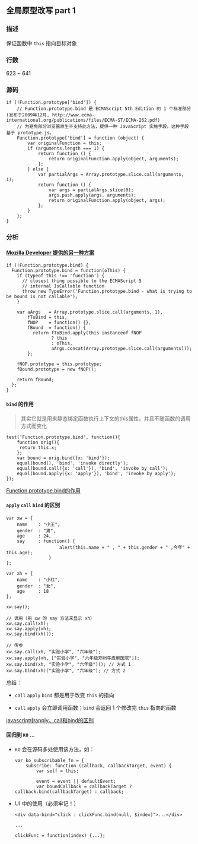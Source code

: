 ## 全局原型改写 part 1

### 描述

保证函数中 `this` 指向目标对象

### 行数

623 ~ 641

### 源码

```
if (!Function.prototype['bind']) {
    // Function.prototype.bind 是 ECMAScript 5th Edition 的 1 个标准部分(发布于2009年12月, http://www.ecma-international.org/publications/files/ECMA-ST/ECMA-262.pdf)
    // 为避免部分浏览器原生不支持此方法，提供一种 JavaScript 实施手段。这种手段基于 prototype.js。
    Function.prototype['bind'] = function (object) {
        var originalFunction = this;
        if (arguments.length === 1) {
            return function () {
                return originalFunction.apply(object, arguments);
            };
        } else {
            var partialArgs = Array.prototype.slice.call(arguments, 1);
            return function () {
                var args = partialArgs.slice(0);
                args.push.apply(args, arguments);
                return originalFunction.apply(object, args);
            };
        }
    };
}
```

### 分析

#### [Mozilla Developer 提供的另一种方案](https://developer.mozilla.org/en-US/docs/Web/JavaScript/Reference/Global_Objects/Function/bind)

```
if (!Function.prototype.bind) {
  Function.prototype.bind = function(oThis) {
    if (typeof this !== 'function') {
      // closest thing possible to the ECMAScript 5
      // internal IsCallable function
      throw new TypeError('Function.prototype.bind - what is trying to be bound is not callable');
    }

    var aArgs   = Array.prototype.slice.call(arguments, 1),
        fToBind = this,
        fNOP    = function() {},
        fBound  = function() {
          return fToBind.apply(this instanceof fNOP
                 ? this
                 : oThis,
                 aArgs.concat(Array.prototype.slice.call(arguments)));
        };

    fNOP.prototype = this.prototype;
    fBound.prototype = new fNOP();

    return fBound;
  };
}
```

#### `bind` 的作用

> 其实它就是用来静态绑定函数执行上下文的this属性，并且不随函数的调用方式而变化

```
test('Function.prototype.bind', function(){
    function orig(){
     return this.x;
    };
    var bound = orig.bind({x: 'bind'});
    equal(bound(), 'bind', 'invoke directly');
    equal(bound.call({x: 'call'}), 'bind', 'invoke by call');
    equal(bound.apply({x: 'apply'}), 'bind', 'invoke by apply');
});
```

[Function.prototype.bind的作用](http://www.cnblogs.com/fsjohnhuang/p/3712965.html)

#### `apply` `call` `bind` 的区别

```
var xw = {
    name    : "小王",
    gender  : "男",
    age     : 24,
    say     : function() {
                    alert(this.name + " , " + this.gender + " ,今年" + this.age);
                }
};

var xh = {
    name    : "小红",
    gender  : "女",
    age     : 18
};

xw.say(); 

// 调用（用 xw 的 say 方法来显示 xh）
xw.say.call(xh);
xw.say.apply(xh);
xw.say.bind(xh)();

// 传参
xw.say.call(xh, "实验小学", "六年级");
xw.say.apply(xh, ["实验小学", "六年级郑州牛皮癣医院"]);
xw.say.bind(xh, "实验小学", "六年级")(); // 方式 1
xw.say.bind(xh)("实验小学", "六年级"); // 方式 2
```

总结：

* `call` `apply` `bind` 都是用于改变 `this` 的指向

* `call` `apply` 会立即调用函数；`bind` 会返回 1 个修改完 `this` 指向的函数

[javascript中apply、call和bind的区别](http://blog.itpub.net/29592957/viewspace-1159067/)

#### 回归到 `KO` ...

* `KO` 会在源码多处使用该方法，如：

  ```
  var ko_subscribable_fn = {
      subscribe: function (callback, callbackTarget, event) {
          var self = this;

          event = event || defaultEvent;
          var boundCallback = callbackTarget ? callback.bind(callbackTarget) : callback;
  ```

* UI 中的使用（必须牢记！）

  ```
  <div data-bind="click : clickFunc.bind(null, $index)">...</div>

  ...

  clickFunc = function(index) {...};
  ```